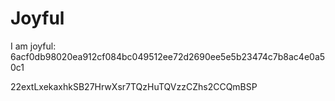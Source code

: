 # Joyful

I am joyful: 6acf0db98020ea912cf084bc049512ee72d2690ee5e5b23474c7b8ac4e0a50c1


22extLxekaxhkSB27HrwXsr7TQzHuTQVzzCZhs2CCQmBSP